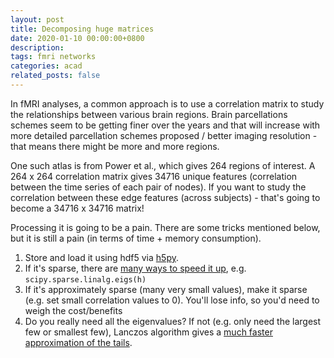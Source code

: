 ```yaml
---
layout: post
title: Decomposing huge matrices
date: 2020-01-10 00:00:00+0800
description: 
tags: fmri networks
categories: acad
related_posts: false
---
```


In fMRI analyses, a common approach is to use a correlation matrix to study the relationships between various brain regions. Brain parcellations schemes seem to be getting finer over the years and that will increase with more detailed parcellation schemes proposed / better imaging resolution - that means there might be more and more regions. 

One such atlas is from Power et al., which gives 264 regions of interest. A 264 x 264 correlation matrix gives 34716 unique features (correlation between the time series of each pair of nodes). If you want to study the correlation between these edge features (across subjects) - that's going to become a 34716 x 34716 matrix!

Processing it is going to be a pain. There are some tricks mentioned below, but it is still a pain (in terms of time + memory consumption).

1. Store and load it using hdf5 via [h5py](http://docs.h5py.org/en/stable/quick.html).
2. If it's sparse, there are [many ways to speed it up](https://docs.scipy.org/doc/scipy/reference/sparse.linalg.html), e.g. `scipy.sparse.linalg.eigs(h)`
3. If it's approximately sparse (many very small values), make it sparse (e.g. set small correlation values to 0).
    You'll lose info, so you'd need to weigh the cost/benefits
4. Do you really need all the eigenvalues? 
    If not (e.g. only need the largest few or smallest few), Lanczos algorithm gives a [much faster approximation of the tails](https://scicomp.stackexchange.com/questions/23536/quality-of-eigenvalue-approximation-in-lanczos-method). 
